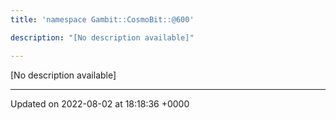 ```yaml
---
title: 'namespace Gambit::CosmoBit::@600'

description: "[No description available]"

---
```







[No description available]






-------------------------------

Updated on 2022-08-02 at 18:18:36 +0000